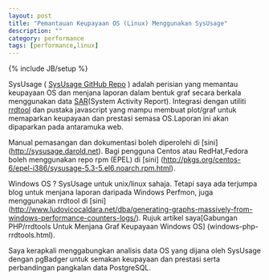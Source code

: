 ```yaml
---
layout: post
title: "Pemantauan Keupayaan OS (Linux) Menggunakan SysUsage"
description: ""
category: performance
tags: [performance,linux]
---
```

{% include JB/setup %}

SysUsage ( [SysUsage GitHub Repo](https://github.com/darold/sysusage) ) adalah perisian yang memantau keupayaan OS dan menjana laporan dalam bentuk graf secara berkala menggunakan data [SAR](http://www.linuxjournal.com/content/sysadmins-toolbox-sar)(System Activity Report). Integrasi dengan utiliti [rrdtool](http://oss.oetiker.ch/rrdtool) dan pustaka javascript yang mampu membuat plot/graf untuk memaparkan keupayaan dan prestasi semasa OS.Laporan ini akan dipaparkan pada antaramuka web. 

<!-- more -->

Manual pemasangan dan dokumentasi boleh diperolehi di [sini] (http://sysusage.darold.net). Bagi pengguna Centos atau RedHat,Fedora boleh menggunakan repo rpm (EPEL) di [sini] (http://pkgs.org/centos-6/epel-i386/sysusage-5.3-5.el6.noarch.rpm.html). 

Windows OS ? SysUsage untuk unix/linux sahaja. Tetapi saya ada terjumpa blog untuk menjana laporan daripada Windows Perfmon, juga menggunakan rrdtool di [sini] (http://www.ludovicocaldara.net/dba/generating-graphs-massively-from-windows-performance-counters-logs/). Rujuk artikel saya[Gabungan PHP/rrdtools Untuk Menjana Graf Keupayaan Windows OS] (windows-php-rrdtools.html).

Saya kerapkali menggabungkan analisis data OS yang dijana oleh SysUsage dengan pgBadger untuk semakan keupayaan dan prestasi serta perbandingan pangkalan data PostgreSQL. 



